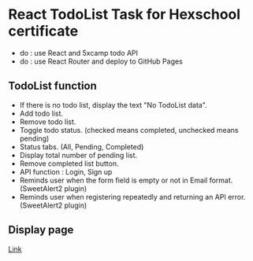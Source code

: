 # React TodoList Task for Hexschool certificate

- do : use React and 5xcamp todo API
- do : use React Router and deploy to GitHub Pages

## TodoList function
- If there is no todo list, display the text "No TodoList data".
- Add todo list.
- Remove todo list.
- Toggle todo status. (checked means completed, unchecked means pending) 
- Status tabs. (All, Pending, Completed)
- Display total number of pending list.
- Remove completed list button.
- API function : Login, Sign up
- Reminds user when the form field is empty or not in Email format. (SweetAlert2 plugin)
- Reminds user when registering repeatedly and returning an API error. (SweetAlert2 plugin)

## Display page
[Link](https://daylilystudio.github.io/react-todolists)